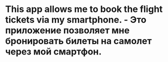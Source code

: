 # This app allows me to book the flight tickets via my smartphone. - Это приложение позволяет мне бронировать билеты на самолет через мой смартфон.
